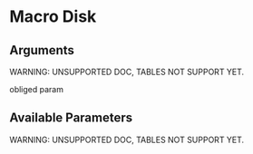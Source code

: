 Macro Disk
==========

Arguments
---------

WARNING: UNSUPPORTED DOC, TABLES NOT SUPPORT YET.

obliged param

Available Parameters
--------------------

WARNING: UNSUPPORTED DOC, TABLES NOT SUPPORT YET.
